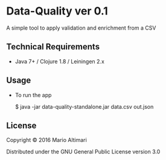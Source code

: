 # Data-Quality ver 0.1 #
A simple tool to apply validation and enrichment from a CSV

## Technical Requirements

* Java 7+ / Clojure 1.8 / Leiningen 2.x

## Usage

* To run the app

    $ java -jar data-quality-standalone.jar data.csv out.json


## License

Copyright © 2016 Mario Altimari

Distributed under the GNU General Public License version 3.0